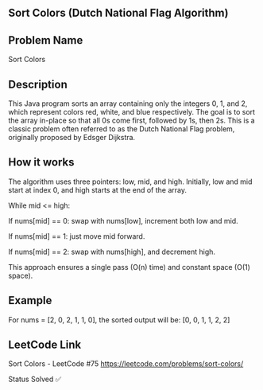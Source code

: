 ## Sort Colors (Dutch National Flag Algorithm)
## Problem Name
Sort Colors

## Description
This Java program sorts an array containing only the integers 0, 1, and 2, which represent colors red, white, and blue respectively. The goal is to sort the array in-place so that all 0s come first, followed by 1s, then 2s. This is a classic problem often referred to as the Dutch National Flag problem, originally proposed by Edsger Dijkstra.

## How it works
The algorithm uses three pointers: low, mid, and high.
Initially, low and mid start at index 0, and high starts at the end of the array.

While mid <= high:

If nums[mid] == 0: swap with nums[low], increment both low and mid.

If nums[mid] == 1: just move mid forward.

If nums[mid] == 2: swap with nums[high], and decrement high.

This approach ensures a single pass (O(n) time) and constant space (O(1) space).

## Example
For nums = [2, 0, 2, 1, 1, 0], the sorted output will be:
[0, 0, 1, 1, 2, 2]

## LeetCode Link
Sort Colors - LeetCode #75 https://leetcode.com/problems/sort-colors/

Status
Solved ✅